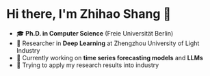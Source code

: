 # Hi there, I'm Zhihao Shang 👋

- 🎓 **Ph.D. in Computer Science** (Freie Universität Berlin)
- 🔬 Researcher in **Deep Learning** at Zhengzhou University of Light Industry
- 🔭 Currently working on **time series forecasting models** and **LLMs**
- 🧠 Trying to apply my research results into industry
